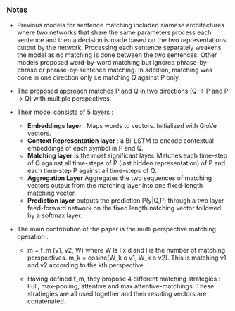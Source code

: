 ### Notes

* Previous models for sentence matching included siamese architectures where two networks that share the same parameters process each sentence and then a decision is made based on the two representations output by the network. Processing each sentence separately weakens the model as no matching is done between the two sentences. Other models proposed word-by-word matching but ignored phrase-by-phrase or phrase-by-sentence matching. In addition, matching was done in one direction only i.e matching Q against P only.
* The proposed approach matches P and Q in two directions (Q -> P and P -> Q) with multiple perspectives.
* Their model consists of 5 layers : 

    * **Embeddings layer** : Maps words to vectors. Initialized with GloVe vectors.
    * **Context Representation layer** : a Bi-LSTM to encode contextual embeddings of each symbol in P and Q.
    * **Matching layer** is the most significant layer. Matches each time-step of Q against all time-steps of P (last hidden         representation) of P and each time-step P against all time-steps of Q.
    * **Aggregation Layer** Aggregates the two sequences of matching vectors output from the matching layer into one fixed-length matching vector.
    * **Prediction layer** outputs the prediction P(y|Q,P) through a two layer feed-forward network on the fixed length natching vector followed by a softmax layer.
   
* The main contribution of the paper is the mutli perspective matching operation :
    * m = f_m (v1, v2, W) where W ls l x d and l is the number of matching perspectives. m_k = cosine(W_k o v1, W_k o v2). This is matching v1 and v2 according to the kth perspective.
    
   * Having defined  f_m, they propose 4 different matching strategies : Full, max-pooling, attentive and max attentive-matchings. These stratiegies are all used together and their resuting vectors are conatenated.
   
